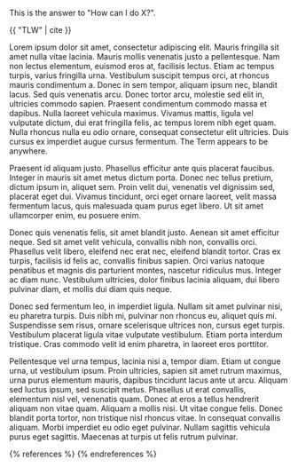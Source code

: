 This is the answer to "How can I do X?".

{{ "TLW" | cite }}



Lorem ipsum dolor sit amet, consectetur adipiscing elit. Mauris fringilla sit amet nulla vitae lacinia. Mauris mollis venenatis justo a pellentesque. Nam non lectus elementum, euismod eros at, facilisis lectus. Etiam ac tempus turpis, varius fringilla urna. Vestibulum suscipit tempus orci, at rhoncus mauris condimentum a. Donec in sem tempor, aliquam ipsum nec, blandit lacus. Sed quis venenatis arcu. Donec tortor arcu, molestie sed elit in, ultricies commodo sapien. Praesent condimentum commodo massa et dapibus. Nulla laoreet vehicula maximus. Vivamus mattis, ligula vel vulputate dictum, dui erat fringilla felis, ac tempus lorem nibh eget quam. Nulla rhoncus nulla eu odio ornare, consequat consectetur elit ultricies. Duis cursus ex imperdiet augue cursus fermentum. The Term appears to be anywhere.

Praesent id aliquam justo. Phasellus efficitur ante quis placerat faucibus. Integer in mauris sit amet metus dictum porta. Donec nec tellus pretium, dictum ipsum in, aliquet sem. Proin velit dui, venenatis vel dignissim sed, placerat eget dui. Vivamus tincidunt, orci eget ornare laoreet, velit massa fermentum lacus, quis malesuada quam purus eget libero. Ut sit amet ullamcorper enim, eu posuere enim.

Donec quis venenatis felis, sit amet blandit justo. Aenean sit amet efficitur neque. Sed sit amet velit vehicula, convallis nibh non, convallis orci. Phasellus velit libero, eleifend nec erat nec, eleifend blandit tortor. Cras ex turpis, facilisis id felis ac, convallis finibus sapien. Orci varius natoque penatibus et magnis dis parturient montes, nascetur ridiculus mus. Integer ac diam nunc. Vestibulum ultricies, dolor finibus lacinia aliquam, dui libero pulvinar diam, et mollis dui diam quis neque.

Donec sed fermentum leo, in imperdiet ligula. Nullam sit amet pulvinar nisi, eu pharetra turpis. Duis nibh mi, pulvinar non rhoncus eu, aliquet quis mi. Suspendisse sem risus, ornare scelerisque ultrices non, cursus eget turpis. Vestibulum placerat ligula vitae vulputate vestibulum. Etiam porta interdum tristique. Cras commodo velit id enim pharetra, in laoreet eros porttitor.

Pellentesque vel urna tempus, lacinia nisi a, tempor diam. Etiam ut congue urna, ut vestibulum ipsum. Proin ultricies, sapien sit amet rutrum maximus, urna purus elementum mauris, dapibus tincidunt lacus ante ut arcu. Aliquam sed luctus ipsum, sed suscipit metus. Phasellus ut erat convallis, elementum nisl vel, venenatis quam. Donec at eros a tellus hendrerit aliquam non vitae quam. Aliquam a mollis nisi. Ut vitae congue felis. Donec blandit porta tortor, non tristique nisl rhoncus vitae. In consequat convallis aliquam. Morbi imperdiet eu odio eget pulvinar. Nullam sagittis vehicula purus eget sagittis. Maecenas at turpis ut felis rutrum pulvinar. 

{% references %} {% endreferences %}
